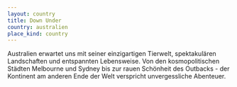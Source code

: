 ```yaml
---
layout: country
title: Down Under
country: australien
place_kind: country
---
```


Australien erwartet uns mit seiner einzigartigen Tierwelt, spektakulären Landschaften und entspannten Lebensweise. Von den kosmopolitischen Städten Melbourne und Sydney bis zur rauen Schönheit des Outbacks - der Kontinent am anderen Ende der Welt verspricht unvergessliche Abenteuer.
